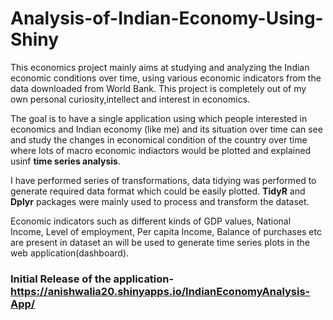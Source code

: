 # Analysis-of-Indian-Economy-Using-Shiny

This economics project mainly aims at studying and analyzing the Indian economic conditions over time, using various economic indicators from the data downloaded from World Bank.
This project is completely out of my own personal curiosity,intellect and interest in economics.

The goal is to have a single application using which people interested in economics and Indian economy (like me) and its situation over time can see and study the changes in economical condition of the country over time where lots of macro economic indiactors would be plotted and explained usinf __time series analysis__.

I have performed series of transformations, data tidying was performed to generate required data format which could be easily plotted. __TidyR__ and __Dplyr__ packages were mainly used to process and transform the dataset.

Economic indicators such as different kinds of GDP values, National Income, Level of employment, Per capita Income, Balance of purchases etc are present in dataset an will be used to generate time series plots in the web application(dashboard).

### Initial Release of the application-https://anishwalia20.shinyapps.io/IndianEconomyAnalysis-App/
